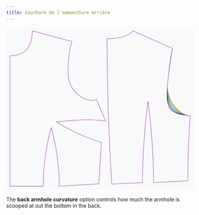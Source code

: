 ```yaml
---
title: Courbure de l'emmanchure arrière
---
```


![The effect of the back armhole curvature option on the pattern](sample.png)

The **back armhole curvature** option controls how much the armhole is scooped at out the bottom in the back.

